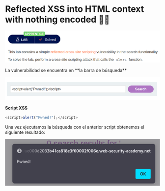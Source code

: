 # Reflected XSS into HTML context with nothing encoded 👨‍💻
<p align="center">
    <img src="/assets/XSS/01-First/01-Description.PNG">
</p>
La vulnerabilidad se encuentra en **la barra de búsqueda** 
<p align="center">
    <img src="/assets/XSS/01-First/02-Script.PNG">
<p>

**Script XSS**
```js
<script>alert("Pwned!");</script>
```

Una vez ejecutamos la búsqueda con el anterior script obtenemos el siguiente resultado:
<p align="center">
<img src="/assets/XSS/01-First/03-Result.PNG">
</p>